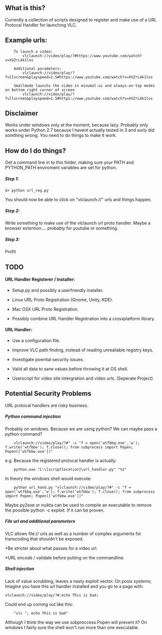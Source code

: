 ## What is this?

Currently a collection of scripts designed to register and make use of a URL Protocal Handler for launching VLC.

## Example urls:

```
    To launch a video:
        vlclaunch://video/play/?#https://www.youtube.com/watch?v=XVZrL4k1los

    Additional parameters:
        vlclaunch://video/play/?fullscreen&playspeed=1.5#https://www.youtube.com/watch?v=XVZrL4k1los

    Smallmode launchs the video in minumal-ui and always-on-top modes on bottom right corner of screen 
        vlclaunch://video/play/?fullscreen&playspeed=1.5#https://www.youtube.com/watch?v=XVZrL4k1los

```

## Disclaimer

Works under windows only at the moment, because lazy.
Probably only works under Python 2.7 because I havent actually tested in 3 and surly did somthing wrong.
You need to do things to make it work.

## How do I do things?

Get a command line in to this folder, making sure your PATH and PYTHON_PATH enviroment variables are set for python.

##### Step 1:
```    
$> python url_reg.py
```
You should now be able to click on "vlclaunch://" urls and things happen.

##### Step 2:
Write something to make use of the vlclaunch url proto handler.
Maybe a browser extention.... probably for youtube or something.

##### Step 3:
Profit


## TODO

#### URL Handler Registerer / Installer:

* Setup.py and possibly a userfriendly installer.

* Linux URL Proto Registration (Gnome, Unity, KDE).

* Mac OSX URL Proto Registration.

* Possibly combine URL Handler Registration into a crossplatform library.

#### URL Handler:

* Use a configuration file.

* Improve VLC path finding, instead of reading unrealiable registry keys.

* Investigate poential security issues.

* Valid all data to sane values before throwing it at OS shell.

* Userscript for video site intergration and video urls. (Seperate Project)

## Potential Security Problems

URL protocal handlers are risky business.

##### Python command injection
Probably on windows.
Because we are using python? We can maybe pass a python command?
```
    vlclaunch://video/play/?#" -c "f = open('wtfbbq.exe','w'); f.write('wtfbbw'); f.close(); from subprocess import Popen; Popen(['wtfbbw.exe'])"
```
e.g.
Because the registered protocal handler is actually:
```
    python.exe "C:\[scriptlocation]\url_handler.py" "%1"
```
In theory the windows shell would execute:
```
    python url_hand.py "vlclaunch://video/play/?#" -c "f = open('wtfbbq.exe','w'); f.write('wtfbbw'); f.close(); from subprocess import Popen; Popen(['wtfbbw.exe'])"
```

Maybe py2exe or nuikta can be used to compile an executable to remove the possible python -c exploit.
If it can be proven.

##### File url and additional parameters

VLC allows file:// urls as well as a number of complex arguments for transcoding that shouldn't be exposed.

*Be stricter about what passes for a video url.

*URL encode / validate before putting on the commandline.

##### Shell injection

Lack of value scrubbing, leaves a nasty exploit vector.
On posix systems;
Imagine you have this url handler installed and you go to a page with:

    vlclaunch://video/play/?#;echo This is bad;

Could end up coming out like this:
```
    "vlc "; echo This is bad"
```
Although I think the way we use subproccess.Popen will prevent it?
On windows I fairly sure the shell won't run more than one executable.
